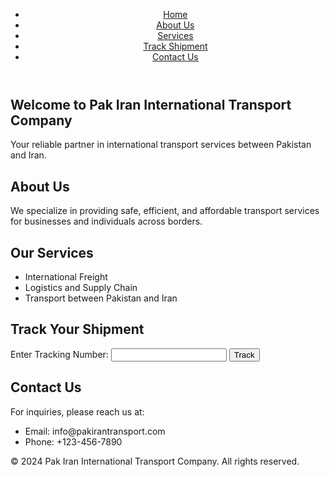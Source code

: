 <!DOCTYPE html>
<html lang="en">
<head>
  <meta charset="UTF-8">
  <meta name="viewport" content="width=device-width, initial-scale=1.0">
  <title>Pak Iran International Transport Company</title>
  <link rel="stylesheet" href="style.css">
</head>
<body>
  <header>
    <nav>
      <ul>
        <li><a href="#home">Home</a></li>
        <li><a href="#about">About Us</a></li>
        <li><a href="#services">Services</a></li>
        <li><a href="#track">Track Shipment</a></li>
        <li><a href="#contact">Contact Us</a></li>
      </ul>
    </nav>
  </header>

  <section id="home">
    <h1>Welcome to Pak Iran International Transport Company</h1>
    <p>Your reliable partner in international transport services between Pakistan and Iran.</p>
  </section>

  <section id="about">
    <h2>About Us</h2>
    <p>We specialize in providing safe, efficient, and affordable transport services for businesses and individuals across borders.</p>
  </section>

  <section id="services">
    <h2>Our Services</h2>
    <ul>
      <li>International Freight</li>
      <li>Logistics and Supply Chain</li>
      <li>Transport between Pakistan and Iran</li>
    </ul>
  </section>

  <section id="track">
    <h2>Track Your Shipment</h2>
    <form>
      <label for="tracking-number">Enter Tracking Number:</label>
      <input type="text" id="tracking-number" name="tracking-number">
      <button type="submit">Track</button>
    </form>
  </section>

  <section id="contact">
    <h2>Contact Us</h2>
    <p>For inquiries, please reach us at:</p>
    <ul>
      <li>Email: info@pakirantransport.com</li>
      <li>Phone: +123-456-7890</li>
    </ul>
  </section>

  <footer>
    <p>&copy; 2024 Pak Iran International Transport Company. All rights reserved.</p>
  </footer>
</body>
</html>
